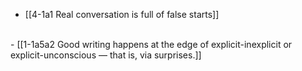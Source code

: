 - [[4-1a1 Real conversation is full of false starts]]
<br>
- [[1-1a5a2 Good writing happens at the edge of explicit-inexplicit or explicit-unconscious — that is, via surprises.]]